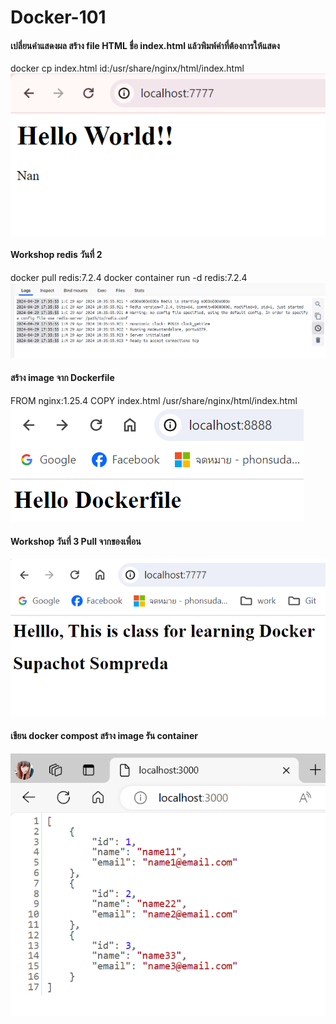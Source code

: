 # Docker-101

#### เปลี่ยนคำแสดงผล สร้าง file HTML ชื่อ index.html แล้วพิมพ์คำที่ต้องการให้แสดง
docker cp index.html id:/usr/share/nginx/html/index.html
![alt text](https://github.com/phonsudanan/Docker-101/blob/main/img/Capture_img.PNG?raw=true)



#### Workshop redis วันที่ 2
docker pull redis:7.2.4
docker container run -d redis:7.2.4
![redis](https://github.com/phonsudanan/Docker-101/blob/main/img/Capture_redis.PNG?raw=true)



#### สร้าง image จาก Dockerfile
FROM nginx:1.25.4
COPY index.html /usr/share/nginx/html/index.html
![สร้างจาก Dockerfile](https://github.com/phonsudanan/Docker-101/blob/main/img/CaptureD3-1.PNG?raw=true)



#### Workshop  วันที่ 3 Pull จากของเพื่อน
![Pull ของเพื่อน](https://github.com/phonsudanan/Docker-101/blob/main/img/CaptureD3-2.PNG?raw=true)



#### เขียน  docker compost สร้าง image รัน container
![img](https://github.com/phonsudanan/Docker-101/blob/main/img/CaptureD4.PNG?raw=true)

